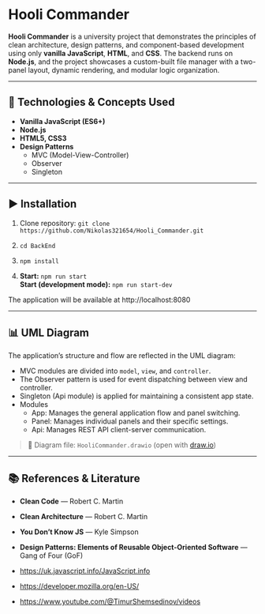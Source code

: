 # Hooli Commander

**Hooli Commander** is a university project that demonstrates the principles of clean architecture, design patterns, and component-based development using only **vanilla JavaScript**, **HTML**, and **CSS**. The backend runs on **Node.js**, and the project showcases a custom-built file manager with a two-panel layout, dynamic rendering, and modular logic organization.

---

## 🚀 Technologies & Concepts Used

- **Vanilla JavaScript (ES6+)**
- **Node.js**
- **HTML5, CSS3**
- **Design Patterns**
  - MVC (Model-View-Controller)
  - Observer
  - Singleton

---

## ▶️ Installation

1. Clone repository: `git clone https://github.com/Nikolas321654/Hooli_Commander.git`

2. `cd BackEnd`
3. `npm install`

4. **Start:** `npm run start`  
   **Start (development mode):**
   `npm run start-dev`

The application will be available at http://localhost:8080

---

## 📊 UML Diagram

The application’s structure and flow are reflected in the UML diagram:

- MVC modules are divided into `model`, `view`, and `controller`.
- The Observer pattern is used for event dispatching between view and controller.
- Singleton (Api module) is applied for maintaining a consistent app state.
- Modules
  - App: Manages the general application flow and panel switching.
  - Panel: Manages individual panels and their specific settings.
  - Api: Manages REST API client-server communication.

> 📄 Diagram file: `HooliCommander.drawio` (open with [draw.io](https://draw.io))

---

## 📚 References & Literature

- **Clean Code** — Robert C. Martin

- **Clean Architecture** — Robert C. Martin

- **You Don’t Know JS** — Kyle Simpson

- **Design Patterns: Elements of Reusable Object-Oriented Software** — Gang of Four (GoF)

- https://uk.javascript.info/JavaScript.info

- https://developer.mozilla.org/en-US/

- https://www.youtube.com/@TimurShemsedinov/videos
